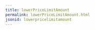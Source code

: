 ```yaml
---
title: lowerPriceLimitAmount
permalink: lowerPriceLimitAmount.html
jsonid: lowerpricelimitamount
---
```

